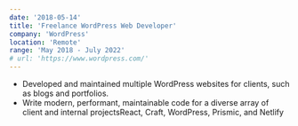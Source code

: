 ```yaml
---
date: '2018-05-14'
title: 'Freelance WordPress Web Developer'
company: 'WordPress'
location: 'Remote'
range: 'May 2018 - July 2022'
# url: 'https://www.wordpress.com/'
---
```


- Developed and maintained multiple WordPress websites for clients, such as blogs and portfolios.
- Write modern, performant, maintainable code for a diverse array of client and internal projectsReact, Craft, WordPress, Prismic, and Netlify
